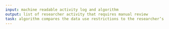 ```yaml
---
input: machine readable activity log and algorithm
output: list of researcher activity that requires manual review
task: algorithm compares the data use restrictions to the researcher’s purpose
---
```

